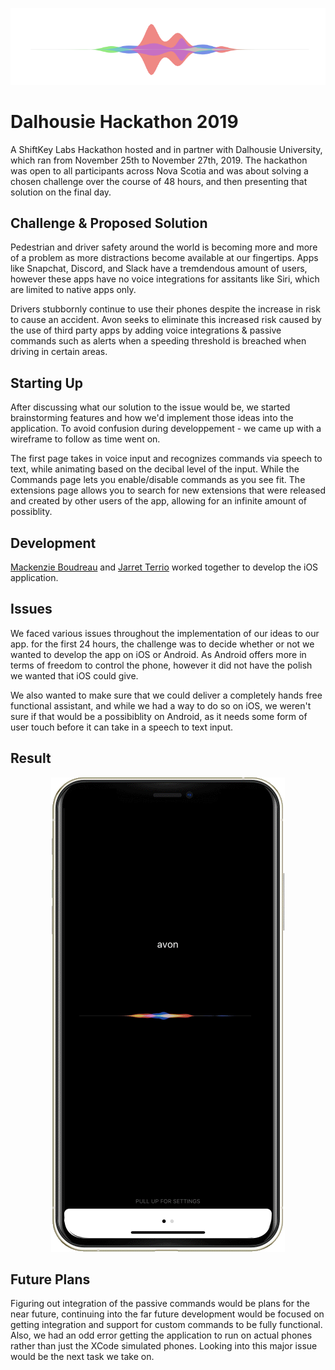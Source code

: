 <p align="center">
    <img src=".readme/header.png"/>
</p>


# Dalhousie Hackathon 2019
A ShiftKey Labs Hackathon hosted and in partner with Dalhousie University, which ran from November 25th to November 27th, 2019. The hackathon was open to all participants across Nova Scotia and was about solving a chosen challenge over the course of 48 hours, and then presenting that solution on the final day. 

## Challenge & Proposed Solution
Pedestrian and driver safety around the world is becoming more and more of a problem as more distractions
become available at our fingertips. Apps like Snapchat, Discord, and Slack have a tremdendous amount of users, however these apps have no voice integrations for assitants like Siri, which are limited to native apps only. 

Drivers stubbornly continue to use their phones despite the increase in risk to cause an accident. Avon seeks to eliminate this increased risk caused by the use of third party apps by adding voice integrations & passive commands such as alerts when a speeding threshold is breached when driving in certain areas. 

## Starting Up
After discussing what our solution to the issue would be, we started brainstorming features and how we'd implement those ideas into the application. To avoid confusion during developpement - we came up with a wireframe to follow as time went on.
  
The first page takes in voice input and recognizes commands via speech to text, while animating based on the decibal level of the input. While the Commands page lets you enable/disable commands as you see fit. The extensions page allows you to search for new extensions that were released and created by other users of the app, allowing for an infinite amount of possiblity. 

## Development
[Mackenzie Boudreau](https://github.com/mack) and [Jarret Terrio](https://github.com/sterrio) worked together to develop the iOS application.

## Issues
We faced various issues throughout the implementation of our ideas to our app. for the first 24 hours, the challenge was to decide whether or not we wanted to develop the app on iOS or Android. As Android offers more in terms of freedom to control the phone, however it did not have the polish we wanted that iOS could give. 

We also wanted to make sure that we could deliver a completely hands free functional assistant, and while we had a way to do so on iOS, we weren't sure if that would be a possibiblity on Android, as it needs some form of user touch before it can take in a speech to text input. 

## Result
<p align="center">
<p align="center">
    <img src=".readme/preview.gif"/>
</p>

## Future Plans
Figuring out integration of the passive commands would be plans for the near future, continuing into the far future development would be focused on getting integration and support for custom commands to be fully functional. Also, we had an odd error getting the application to run on actual phones rather than just the XCode simulated phones. Looking into this major issue would be the next task we take on. 
